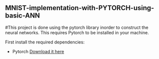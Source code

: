 ## MNIST-implementation-with-PYTORCH-using-basic-ANN

#This project is done using the pytorch library inorder to construct the neural networks. This requires Pytorch to be installed in your machine.

First install the required dependencies: 
* Pytorch
<a href="https://pytorch.org/get-started/locally/">Download it here</a>
